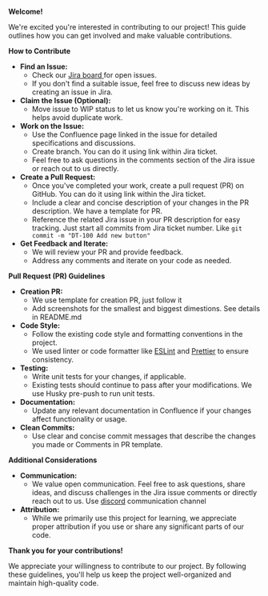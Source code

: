 **Welcome!**

We're excited you're interested in contributing to our project! This guide outlines how you can get involved and make valuable contributions.

**How to Contribute**

- **Find an Issue:**
  - Check our [Jira board ](https://megaandros.atlassian.net/jira/software/projects/DT/boards/2/backlog?epics=visible) for open issues.
  - If you don't find a suitable issue, feel free to discuss new ideas by creating an issue in Jira.
- **Claim the Issue (Optional):**
  - Move issue to WIP status to let us know you're working on it. This helps avoid duplicate work.
- **Work on the Issue:**
  - Use the Confluence page linked in the issue for detailed specifications and discussions.
  - Create branch. You can do it using link within Jira ticket.
  - Feel free to ask questions in the comments section of the Jira issue or reach out to us directly.
- **Create a Pull Request:**
  - Once you've completed your work, create a pull request (PR) on GitHub. You can do it using link within the Jira ticket.
  - Include a clear and concise description of your changes in the PR description. We have a template for PR.
  - Reference the related Jira issue in your PR description for easy tracking. Just start all commits from Jira ticket number. Like `git commit -m "DT-100 Add new button"`
- **Get Feedback and Iterate:**
  - We will review your PR and provide feedback.
  - Address any comments and iterate on your code as needed.

**Pull Request (PR) Guidelines**

- **Creation PR:**
  - We use template for creation PR, just follow it
  - Add screenshots for the smallest and biggest dimestions. See details in README.md
- **Code Style:**
  - Follow the existing code style and formatting conventions in the project.
  - We used linter or code formatter like [ESLint](https://eslint.org/) and [Prettier](https://prettier.io/) to ensure consistency.
- **Testing:**
  - Write unit tests for your changes, if applicable.
  - Existing tests should continue to pass after your modifications. We use Husky pre-push to run unit tests.
- **Documentation:**
  - Update any relevant documentation in Confluence if your changes affect functionality or usage.
- **Clean Commits:**
  - Use clear and concise commit messages that describe the changes you made or Comments in PR template.

**Additional Considerations**

- **Communication:**
  - We value open communication. Feel free to ask questions, share ideas, and discuss challenges in the Jira issue comments or directly reach out to us. Use [discord](https://discord.com/channels/1233036099614543913/1233036100096884747) communication channel
- **Attribution:**
  - While we primarily use this project for learning, we appreciate proper attribution if you use or share any significant parts of our code.

**Thank you for your contributions!**

We appreciate your willingness to contribute to our project. By following these guidelines, you'll help us keep the project well-organized and maintain high-quality code.
